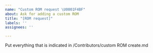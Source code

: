 ```yaml
---
name: "Custom ROM request \U0001F4BF"
about: Ask for adding a custom ROM
title: "[ROM request]"
labels: ''
assignees: ''

---
```


Put everything that is indicated in /Contributors/custom ROM create.md
